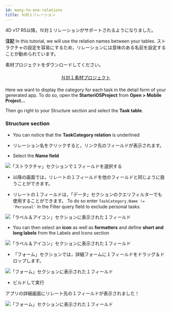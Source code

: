 ```yaml
---
id: many-to-one-relations
title: Ｎ対１リレーション
---
```


4D v17 R5以降，Ｎ対１リレーションがサポートされるようになりました。<div class = "tips">
**注記**
In this tutorial, we will use the relation names between your tables. ストラクチャの設定を容易にするため，リレーションには意味のある名前を設定することが勧められています。</div>

素材プロジェクトをダウンロードしてください。

<div style="text-align: center; margin-top: 20px; margin-bottom: 20px">
  <p spaces-before="0">
    <a class="button"
href="https://github.com/4d-for-ios/tutorial-ManyToOneRelations/releases/latest/download/tutorial-ManyToOneRelations.zip">Ｎ対１素材プロジェクト</a>
  </p>
</div>

Here we want to display the category for each task in the detail form of your generated app. To do so, open the **StarteriOSProject** from **Open > Mobile Project...**

Then go right to your Structure section and select the **Task table**.

### Structure section

* You can notice that the **TaskCategory relation** is underlined

* リレーション名をクリックすると，リンク先のフィールドが表示されます。

* Select the **Name field**

![「ストラクチャ」セクションで１フィールドを選択する](assets/en/relations/select-link-from-structure.png)

* 以降の画面では，リレートの１フィールドを他のフィールドと同じように扱うことができます。

* リレートの１フィールドは，「データ」セクションのクエリフィルターでも使用することができます。 To do so enter `TaskCategory.Name != 'Personal'` in the Filter query field to exclude personal tasks.

 ![「ラベル＆アイコン」セクションに表示された１フィールド](assets/en/relations/Related-field-from-Data-section.png)

* You can then select an **icon** as well as **formatters** and define **short and long labels** from the Labels and Icons section

![「ラベル＆アイコン」セクションに表示された１フィールド](assets/en/relations/related-field-from-labels-icons.png)

* 「フォーム」セクションでは，詳細フォームに１フィールドをドラッグ＆ドロップします。

![「フォーム」セクションに表示された１フィールド](assets/en/relations/related-field-forms.png)

* ビルドして実行

アプリの詳細画面にリレート先の１フィールドが表示されました！

![「フォーム」セクションに表示された１フィールド](assets/en/relations/final-result-n-to-one-relations.png)


